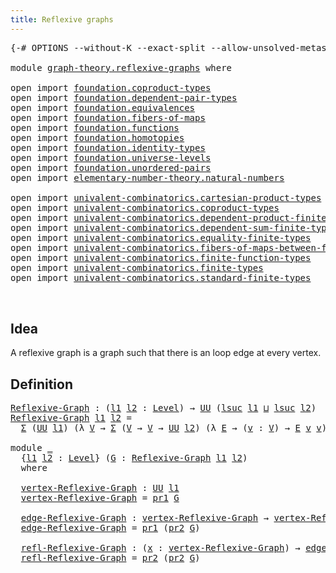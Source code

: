 ```yaml
---
title: Reflexive graphs
---
```


<pre class="Agda"><a id="42" class="Symbol">{-#</a> <a id="46" class="Keyword">OPTIONS</a> <a id="54" class="Pragma">--without-K</a> <a id="66" class="Pragma">--exact-split</a> <a id="80" class="Pragma">--allow-unsolved-metas</a> <a id="103" class="Symbol">#-}</a>

<a id="108" class="Keyword">module</a> <a id="115" href="graph-theory.reflexive-graphs.html" class="Module">graph-theory.reflexive-graphs</a> <a id="145" class="Keyword">where</a>

<a id="152" class="Keyword">open</a> <a id="157" class="Keyword">import</a> <a id="164" href="foundation.coproduct-types.html" class="Module">foundation.coproduct-types</a>
<a id="191" class="Keyword">open</a> <a id="196" class="Keyword">import</a> <a id="203" href="foundation.dependent-pair-types.html" class="Module">foundation.dependent-pair-types</a>
<a id="235" class="Keyword">open</a> <a id="240" class="Keyword">import</a> <a id="247" href="foundation.equivalences.html" class="Module">foundation.equivalences</a>
<a id="271" class="Keyword">open</a> <a id="276" class="Keyword">import</a> <a id="283" href="foundation.fibers-of-maps.html" class="Module">foundation.fibers-of-maps</a>
<a id="309" class="Keyword">open</a> <a id="314" class="Keyword">import</a> <a id="321" href="foundation.functions.html" class="Module">foundation.functions</a>
<a id="342" class="Keyword">open</a> <a id="347" class="Keyword">import</a> <a id="354" href="foundation.homotopies.html" class="Module">foundation.homotopies</a>
<a id="376" class="Keyword">open</a> <a id="381" class="Keyword">import</a> <a id="388" href="foundation.identity-types.html" class="Module">foundation.identity-types</a>
<a id="414" class="Keyword">open</a> <a id="419" class="Keyword">import</a> <a id="426" href="foundation.universe-levels.html" class="Module">foundation.universe-levels</a>
<a id="453" class="Keyword">open</a> <a id="458" class="Keyword">import</a> <a id="465" href="foundation.unordered-pairs.html" class="Module">foundation.unordered-pairs</a>
<a id="492" class="Keyword">open</a> <a id="497" class="Keyword">import</a> <a id="504" href="elementary-number-theory.natural-numbers.html" class="Module">elementary-number-theory.natural-numbers</a>

<a id="546" class="Keyword">open</a> <a id="551" class="Keyword">import</a> <a id="558" href="univalent-combinatorics.cartesian-product-types.html" class="Module">univalent-combinatorics.cartesian-product-types</a>
<a id="606" class="Keyword">open</a> <a id="611" class="Keyword">import</a> <a id="618" href="univalent-combinatorics.coproduct-types.html" class="Module">univalent-combinatorics.coproduct-types</a>
<a id="658" class="Keyword">open</a> <a id="663" class="Keyword">import</a> <a id="670" href="univalent-combinatorics.dependent-product-finite-types.html" class="Module">univalent-combinatorics.dependent-product-finite-types</a>
<a id="725" class="Keyword">open</a> <a id="730" class="Keyword">import</a> <a id="737" href="univalent-combinatorics.dependent-sum-finite-types.html" class="Module">univalent-combinatorics.dependent-sum-finite-types</a>
<a id="788" class="Keyword">open</a> <a id="793" class="Keyword">import</a> <a id="800" href="univalent-combinatorics.equality-finite-types.html" class="Module">univalent-combinatorics.equality-finite-types</a>
<a id="846" class="Keyword">open</a> <a id="851" class="Keyword">import</a> <a id="858" href="univalent-combinatorics.fibers-of-maps-between-finite-types.html" class="Module">univalent-combinatorics.fibers-of-maps-between-finite-types</a>
<a id="918" class="Keyword">open</a> <a id="923" class="Keyword">import</a> <a id="930" href="univalent-combinatorics.finite-function-types.html" class="Module">univalent-combinatorics.finite-function-types</a>
<a id="976" class="Keyword">open</a> <a id="981" class="Keyword">import</a> <a id="988" href="univalent-combinatorics.finite-types.html" class="Module">univalent-combinatorics.finite-types</a>
<a id="1025" class="Keyword">open</a> <a id="1030" class="Keyword">import</a> <a id="1037" href="univalent-combinatorics.standard-finite-types.html" class="Module">univalent-combinatorics.standard-finite-types</a>


</pre>
## Idea

A reflexive graph is a graph such that there is
an loop edge at every vertex.

## Definition

<pre class="Agda"><a id="Reflexive-Graph"></a><a id="1201" href="graph-theory.reflexive-graphs.html#1201" class="Function">Reflexive-Graph</a> <a id="1217" class="Symbol">:</a> <a id="1219" class="Symbol">(</a><a id="1220" href="graph-theory.reflexive-graphs.html#1220" class="Bound">l1</a> <a id="1223" href="graph-theory.reflexive-graphs.html#1223" class="Bound">l2</a> <a id="1226" class="Symbol">:</a> <a id="1228" href="Agda.Primitive.html#597" class="Postulate">Level</a><a id="1233" class="Symbol">)</a> <a id="1235" class="Symbol">→</a> <a id="1237" href="foundation-core.universe-levels.html#222" class="Primitive">UU</a> <a id="1240" class="Symbol">(</a><a id="1241" href="Agda.Primitive.html#780" class="Primitive">lsuc</a> <a id="1246" href="graph-theory.reflexive-graphs.html#1220" class="Bound">l1</a> <a id="1249" href="Agda.Primitive.html#810" class="Primitive Operator">⊔</a> <a id="1251" href="Agda.Primitive.html#780" class="Primitive">lsuc</a> <a id="1256" href="graph-theory.reflexive-graphs.html#1223" class="Bound">l2</a><a id="1258" class="Symbol">)</a>
<a id="1260" href="graph-theory.reflexive-graphs.html#1201" class="Function">Reflexive-Graph</a> <a id="1276" href="graph-theory.reflexive-graphs.html#1276" class="Bound">l1</a> <a id="1279" href="graph-theory.reflexive-graphs.html#1279" class="Bound">l2</a> <a id="1282" class="Symbol">=</a>
  <a id="1286" href="foundation-core.dependent-pair-types.html#502" class="Record">Σ</a> <a id="1288" class="Symbol">(</a><a id="1289" href="foundation-core.universe-levels.html#222" class="Primitive">UU</a> <a id="1292" href="graph-theory.reflexive-graphs.html#1276" class="Bound">l1</a><a id="1294" class="Symbol">)</a> <a id="1296" class="Symbol">(λ</a> <a id="1299" href="graph-theory.reflexive-graphs.html#1299" class="Bound">V</a> <a id="1301" class="Symbol">→</a> <a id="1303" href="foundation-core.dependent-pair-types.html#502" class="Record">Σ</a> <a id="1305" class="Symbol">(</a><a id="1306" href="graph-theory.reflexive-graphs.html#1299" class="Bound">V</a> <a id="1308" class="Symbol">→</a> <a id="1310" href="graph-theory.reflexive-graphs.html#1299" class="Bound">V</a> <a id="1312" class="Symbol">→</a> <a id="1314" href="foundation-core.universe-levels.html#222" class="Primitive">UU</a> <a id="1317" href="graph-theory.reflexive-graphs.html#1279" class="Bound">l2</a><a id="1319" class="Symbol">)</a> <a id="1321" class="Symbol">(λ</a> <a id="1324" href="graph-theory.reflexive-graphs.html#1324" class="Bound">E</a> <a id="1326" class="Symbol">→</a> <a id="1328" class="Symbol">(</a><a id="1329" href="graph-theory.reflexive-graphs.html#1329" class="Bound">v</a> <a id="1331" class="Symbol">:</a> <a id="1333" href="graph-theory.reflexive-graphs.html#1299" class="Bound">V</a><a id="1334" class="Symbol">)</a> <a id="1336" class="Symbol">→</a> <a id="1338" href="graph-theory.reflexive-graphs.html#1324" class="Bound">E</a> <a id="1340" href="graph-theory.reflexive-graphs.html#1329" class="Bound">v</a> <a id="1342" href="graph-theory.reflexive-graphs.html#1329" class="Bound">v</a><a id="1343" class="Symbol">))</a>

<a id="1347" class="Keyword">module</a> <a id="1354" href="graph-theory.reflexive-graphs.html#1354" class="Module">_</a>
  <a id="1358" class="Symbol">{</a><a id="1359" href="graph-theory.reflexive-graphs.html#1359" class="Bound">l1</a> <a id="1362" href="graph-theory.reflexive-graphs.html#1362" class="Bound">l2</a> <a id="1365" class="Symbol">:</a> <a id="1367" href="Agda.Primitive.html#597" class="Postulate">Level</a><a id="1372" class="Symbol">}</a> <a id="1374" class="Symbol">(</a><a id="1375" href="graph-theory.reflexive-graphs.html#1375" class="Bound">G</a> <a id="1377" class="Symbol">:</a> <a id="1379" href="graph-theory.reflexive-graphs.html#1201" class="Function">Reflexive-Graph</a> <a id="1395" href="graph-theory.reflexive-graphs.html#1359" class="Bound">l1</a> <a id="1398" href="graph-theory.reflexive-graphs.html#1362" class="Bound">l2</a><a id="1400" class="Symbol">)</a>
  <a id="1404" class="Keyword">where</a>

  <a id="1413" href="graph-theory.reflexive-graphs.html#1413" class="Function">vertex-Reflexive-Graph</a> <a id="1436" class="Symbol">:</a> <a id="1438" href="foundation-core.universe-levels.html#222" class="Primitive">UU</a> <a id="1441" href="graph-theory.reflexive-graphs.html#1359" class="Bound">l1</a>
  <a id="1446" href="graph-theory.reflexive-graphs.html#1413" class="Function">vertex-Reflexive-Graph</a> <a id="1469" class="Symbol">=</a> <a id="1471" href="foundation-core.dependent-pair-types.html#592" class="Field">pr1</a> <a id="1475" href="graph-theory.reflexive-graphs.html#1375" class="Bound">G</a>

  <a id="1480" href="graph-theory.reflexive-graphs.html#1480" class="Function">edge-Reflexive-Graph</a> <a id="1501" class="Symbol">:</a> <a id="1503" href="graph-theory.reflexive-graphs.html#1413" class="Function">vertex-Reflexive-Graph</a> <a id="1526" class="Symbol">→</a> <a id="1528" href="graph-theory.reflexive-graphs.html#1413" class="Function">vertex-Reflexive-Graph</a> <a id="1551" class="Symbol">→</a> <a id="1553" href="foundation-core.universe-levels.html#222" class="Primitive">UU</a> <a id="1556" href="graph-theory.reflexive-graphs.html#1362" class="Bound">l2</a>
  <a id="1561" href="graph-theory.reflexive-graphs.html#1480" class="Function">edge-Reflexive-Graph</a> <a id="1582" class="Symbol">=</a> <a id="1584" href="foundation-core.dependent-pair-types.html#592" class="Field">pr1</a> <a id="1588" class="Symbol">(</a><a id="1589" href="foundation-core.dependent-pair-types.html#604" class="Field">pr2</a> <a id="1593" href="graph-theory.reflexive-graphs.html#1375" class="Bound">G</a><a id="1594" class="Symbol">)</a>

  <a id="1599" href="graph-theory.reflexive-graphs.html#1599" class="Function">refl-Reflexive-Graph</a> <a id="1620" class="Symbol">:</a> <a id="1622" class="Symbol">(</a><a id="1623" href="graph-theory.reflexive-graphs.html#1623" class="Bound">x</a> <a id="1625" class="Symbol">:</a> <a id="1627" href="graph-theory.reflexive-graphs.html#1413" class="Function">vertex-Reflexive-Graph</a><a id="1649" class="Symbol">)</a> <a id="1651" class="Symbol">→</a> <a id="1653" href="graph-theory.reflexive-graphs.html#1480" class="Function">edge-Reflexive-Graph</a> <a id="1674" href="graph-theory.reflexive-graphs.html#1623" class="Bound">x</a> <a id="1676" href="graph-theory.reflexive-graphs.html#1623" class="Bound">x</a>
  <a id="1680" href="graph-theory.reflexive-graphs.html#1599" class="Function">refl-Reflexive-Graph</a> <a id="1701" class="Symbol">=</a> <a id="1703" href="foundation-core.dependent-pair-types.html#604" class="Field">pr2</a> <a id="1707" class="Symbol">(</a><a id="1708" href="foundation-core.dependent-pair-types.html#604" class="Field">pr2</a> <a id="1712" href="graph-theory.reflexive-graphs.html#1375" class="Bound">G</a><a id="1713" class="Symbol">)</a>
</pre>